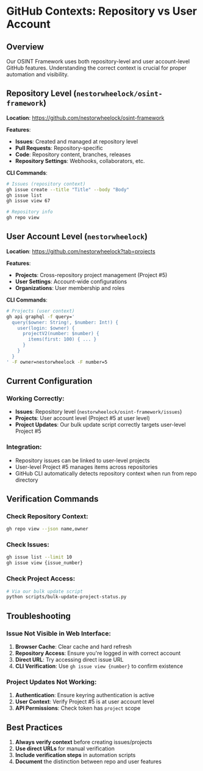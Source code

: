 # GitHub Contexts: Repository vs User Account

## Overview
Our OSINT Framework uses both repository-level and user account-level GitHub features. Understanding the correct context is crucial for proper automation and visibility.

## Repository Level (`nestorwheelock/osint-framework`)
**Location**: https://github.com/nestorwheelock/osint-framework

**Features**:
-  **Issues**: Created and managed at repository level
-  **Pull Requests**: Repository-specific
-  **Code**: Repository content, branches, releases
-  **Repository Settings**: Webhooks, collaborators, etc.

**CLI Commands**:
```bash
# Issues (repository context)
gh issue create --title "Title" --body "Body"
gh issue list
gh issue view 67

# Repository info
gh repo view
```

## User Account Level (`nestorwheelock`)
**Location**: https://github.com/nestorwheelock?tab=projects

**Features**:
-  **Projects**: Cross-repository project management (Project #5)
-  **User Settings**: Account-wide configurations
-  **Organizations**: User membership and roles

**CLI Commands**:
```bash
# Projects (user context)
gh api graphql -f query='
  query($owner: String!, $number: Int!) {
    user(login: $owner) {
      projectV2(number: $number) {
        items(first: 100) { ... }
      }
    }
  }
' -F owner=nestorwheelock -F number=5
```

## Current Configuration

### Working Correctly:
- **Issues**: Repository level (`nestorwheelock/osint-framework/issues`)
- **Projects**: User account level (Project #5 at user level)
- **Project Updates**: Our bulk update script correctly targets user-level Project #5

### Integration:
- Repository issues can be linked to user-level projects
- User-level Project #5 manages items across repositories
- GitHub CLI automatically detects repository context when run from repo directory

## Verification Commands

### Check Repository Context:
```bash
gh repo view --json name,owner
```

### Check Issues:
```bash
gh issue list --limit 10
gh issue view {issue_number}
```

### Check Project Access:
```bash
# Via our bulk update script
python scripts/bulk-update-project-status.py
```

## Troubleshooting

### Issue Not Visible in Web Interface:
1. **Browser Cache**: Clear cache and hard refresh
2. **Repository Access**: Ensure you're logged in with correct account
3. **Direct URL**: Try accessing direct issue URL
4. **CLI Verification**: Use `gh issue view {number}` to confirm existence

### Project Updates Not Working:
1. **Authentication**: Ensure keyring authentication is active
2. **User Context**: Verify Project #5 is at user account level
3. **API Permissions**: Check token has `project` scope

## Best Practices

1. **Always verify context** before creating issues/projects
2. **Use direct URLs** for manual verification
3. **Include verification steps** in automation scripts
4. **Document** the distinction between repo and user features
